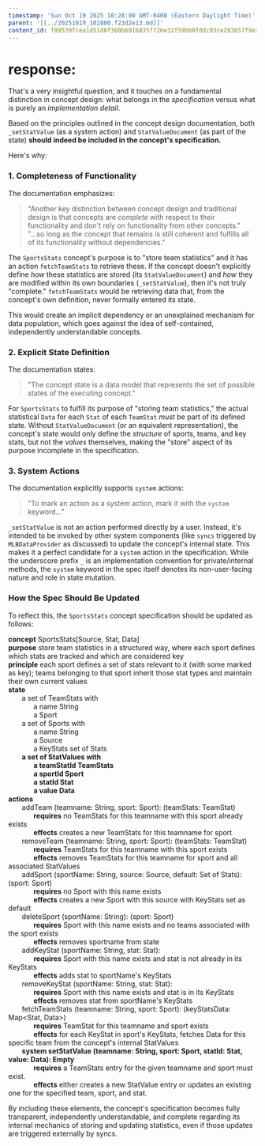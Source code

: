 ```yaml
---
timestamp: 'Sun Oct 19 2025 10:28:00 GMT-0400 (Eastern Daylight Time)'
parent: '[[../20251019_102800.f23d2e13.md]]'
content_id: f99539fcea1d51d8f360b6916835f726e32f59bb0fddc93ce293657f9e2a43af
---
```


# response:

That's a very insightful question, and it touches on a fundamental distinction in concept design: what belongs in the *specification* versus what is purely an *implementation detail*.

Based on the principles outlined in the concept design documentation, both `_setStatValue` (as a system action) and `StatValueDocument` (as part of the state) **should indeed be included in the concept's specification.**

Here's why:

### 1. Completeness of Functionality

The documentation emphasizes:

> "Another key distinction between concept design and traditional design is that concepts are *complete* with respect to their functionality and don't rely on functionality from other concepts."
> "...so long as the concept that remains is still coherent and fulfills all of its functionality without dependencies."

The `SportsStats` concept's purpose is to "store team statistics" and it has an action `fetchTeamStats` to retrieve these. If the concept doesn't explicitly define *how* these statistics are stored (its `StatValueDocument`) and *how* they are modified within its own boundaries (`_setStatValue`), then it's not truly "complete." `fetchTeamStats` would be retrieving data that, from the concept's own definition, never formally entered its state.

This would create an implicit dependency or an unexplained mechanism for data population, which goes against the idea of self-contained, independently understandable concepts.

### 2. Explicit State Definition

The documentation states:

> "The concept state is a data model that represents the set of possible states of the executing concept."

For `SportsStats` to fulfill its purpose of "storing team statistics," the actual statistical `Data` for each `Stat` of each `TeamStat` *must* be part of its defined state. Without `StatValueDocument` (or an equivalent representation), the concept's state would only define the *structure* of sports, teams, and key stats, but not the *values* themselves, making the "store" aspect of its purpose incomplete in the specification.

### 3. System Actions

The documentation explicitly supports `system` actions:

> "To mark an action as a system action, mark it with the `system` keyword..."

`_setStatValue` is not an action performed directly by a user. Instead, it's intended to be invoked by other system components (like `syncs` triggered by `MLBDataProvider` as discussed) to update the concept's internal state. This makes it a perfect candidate for a `system` action in the specification. While the underscore prefix `_` is an implementation convention for private/internal methods, the `system` keyword in the spec itself denotes its non-user-facing nature and role in state mutation.

### How the Spec Should Be Updated

To reflect this, the `SportsStats` concept specification should be updated as follows:

**concept** SportsStats\[Source, Stat, Data]\
**purpose** store team statistics in a structured way, where each sport defines which stats are tracked and which are considered key\
**principle** each sport defines a set of stats relevant to it (with some marked as key); teams belonging to that sport inherit those stat types and maintain their own current values\
**state**\
       a set of TeamStats with \
             a name String\
             a Sport\
       a set of Sports with \
             a name String\
             a Source\
             a KeyStats set of Stats\
       **a set of StatValues with** \
             **a teamStatId TeamStats** \
             **a sportId Sport** \
             **a statId Stat** \
             **a value Data**\
**actions**\
       addTeam (teamname: String, sport: Sport): (teamStats: TeamStat)\
             **requires** no TeamStats for this teamname with this sport already exists\
             **effects** creates a new TeamStats for this teamname for sport\
       removeTeam (teamname: String, sport: Sport): (teamStats: TeamStat)\
             **requires** TeamStats for this teamname with this sport exists\
             **effects** removes TeamStats for this teamname for sport and all associated StatValues\
       addSport (sportName: String, source: Source, default: Set of Stats): (sport: Sport)\
             **requires** no Sport with this name exists\
             **effects** creates a new Sport with this source with KeyStats set as default\
       deleteSport (sportName: String): (sport: Sport)\
             **requires** Sport with this name exists and no teams associated with the sport exists\
             **effects** removes sportname from state\
       addKeyStat (sportName: String, stat: Stat):\
             **requires** Sport with this name exists and stat is not already in its KeyStats\
             **effects** adds stat to sportName's KeyStats\
       removeKeyStat (sportName: String, stat: Stat):\
             **requires** Sport with this name exists and stat is in its KeyStats\
             **effects** removes stat from sportName's KeyStats\
       fetchTeamStats (teamname: String, sport: Sport): (keyStatsData: Map\<Stat, Data>)\
             **requires** TeamStat for this teamname and sport exists\
             **effects** for each KeyStat in sport's KeyStats, fetches Data for this specific team from the concept's internal StatValues\
       **system setStatValue (teamname: String, sport: Sport, statId: Stat, value: Data): Empty** \
             **requires** a TeamStats entry for the given teamname and sport must exist.\
             **effects** either creates a new StatValue entry or updates an existing one for the specified team, sport, and stat.

By including these elements, the concept's specification becomes fully transparent, independently understandable, and complete regarding its internal mechanics of storing and updating statistics, even if those updates are triggered externally by syncs.
